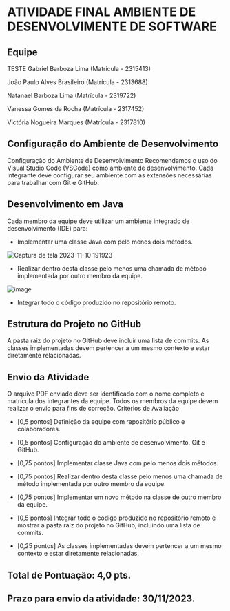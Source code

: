 
# ATIVIDADE FINAL AMBIENTE DE DESENVOLVIMENTE DE SOFTWARE




## Equipe
TESTE
Gabriel Barboza Lima (Matrícula - 2315413)

João Paulo Alves Brasileiro (Matrícula - 2313688)

Natanael Barboza Lima (Matrícula - 2319722)

Vanessa Gomes da Rocha (Matrícula - 2317452)

Victória Nogueira Marques (Matrícula - 2317810)


## Configuração do Ambiente de Desenvolvimento

Configuração do Ambiente de Desenvolvimento
Recomendamos o uso do Visual Studio Code (VSCode) como ambiente de desenvolvimento. Cada integrante deve configurar seu ambiente com as extensões necessárias para trabalhar com Git e GitHub.

## Desenvolvimento em Java

Cada membro da equipe deve utilizar um ambiente integrado de desenvolvimento (IDE) para:
- Implementar uma classe Java com pelo menos dois métodos.
  
![Captura de tela 2023-11-10 191923](https://github.com/Cyo4k/ATIVIDADE-FINAL-AMBIENTES-DE-DESENVOLVIMENTO-DE-SOFTWARE/assets/93006521/2b505fa5-4bf7-4e33-a0a9-1ed8978345e1)

- Realizar dentro desta classe pelo menos uma chamada de método implementada por outro membro da equipe.
  
![image](https://github.com/Cyo4k/ATIVIDADE-FINAL-AMBIENTES-DE-DESENVOLVIMENTO-DE-SOFTWARE/assets/93006521/13f1b001-ec20-496b-9b33-b98eee43289a)

- Integrar todo o código produzido no repositório remoto.

## Estrutura do Projeto no GitHub
A pasta raiz do projeto no GitHub deve incluir uma lista de commits. As classes implementadas devem pertencer a um mesmo contexto e estar diretamente relacionadas.

## Envio da Atividade
O arquivo PDF enviado deve ser identificado com o nome completo e matrícula dos integrantes da equipe.
Todos os membros da equipe devem realizar o envio para fins de correção.
Critérios de Avaliação
- [0,5 pontos] Definição da equipe com repositório público e colaboradores.

- [0,5 pontos] Configuração do ambiente de desenvolvimento, Git e GitHub.

- [0,75 pontos] Implementar classe Java com pelo menos dois métodos.

- [0,75 pontos] Realizar dentro desta classe pelo menos uma chamada de método implementada por outro membro da equipe.

- [0,75 pontos] Implementar um novo método na classe de outro membro da equipe.

- [0,5 pontos] Integrar todo o código produzido no repositório remoto e mostrar a pasta raíz do projeto no GitHub, incluindo uma lista de commits.

- [0,25 pontos] As classes implementadas devem pertencer a um mesmo contexto e estar diretamente relacionadas.

## Total de Pontuação: 4,0 pts.

## Prazo para envio da atividade: 30/11/2023.
